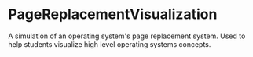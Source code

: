 # PageReplacementVisualization
A simulation of an operating system's page replacement system. Used to help students visualize high level operating systems concepts.
